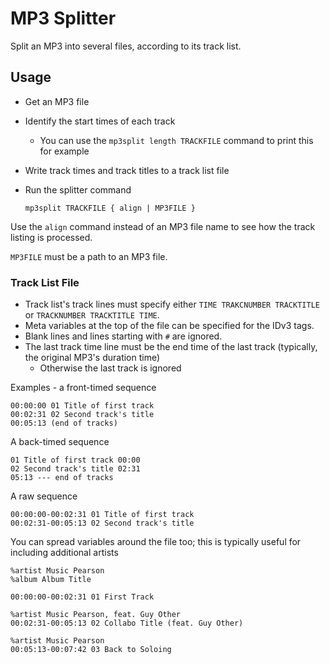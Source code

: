 # MP3 Splitter

Split an MP3 into several files, according to its track list.

Usage
---

* Get an MP3 file
* Identify the start times of each track
    * You can use the `mp3split length TRACKFILE` command to print this for example
* Write track times and track titles to a track list file
* Run the splitter command

      mp3split TRACKFILE { align | MP3FILE }

Use the `align` command instead of an MP3 file name to see how the track listing is processed.

`MP3FILE` must be a path to an MP3 file.

### Track List File

* Track list's track lines must specify either `TIME TRAKCNUMBER TRACKTITLE` or `TRACKNUMBER TRACKTITLE TIME`.
* Meta variables at the top of the file can be specified for the IDv3 tags.
* Blank lines and lines starting with `#` are ignored.
* The last track time line must be the end time of the last track (typically, the original MP3's duration time)
    * Otherwise the last track is ignored

Examples - a front-timed sequence

    00:00:00 01 Title of first track
    00:02:31 02 Second track's title
    00:05:13 (end of tracks)

A back-timed sequence

    01 Title of first track 00:00
    02 Second track's title 02:31
    05:13 --- end of tracks

A raw sequence

    00:00:00-00:02:31 01 Title of first track
    00:02:31-00:05:13 02 Second track's title

You can spread variables around the file too; this is typically useful for including additional artists

    %artist Music Pearson
    %album Album Title

    00:00:00-00:02:31 01 First Track

    %artist Music Pearson, feat. Guy Other
    00:02:31-00:05:13 02 Collabo Title (feat. Guy Other)

    %artist Music Pearson
    00:05:13-00:07:42 03 Back to Soloing

